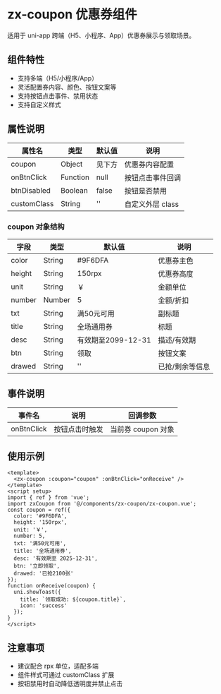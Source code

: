 # zx-coupon 优惠券组件

适用于 uni-app 跨端（H5、小程序、App）优惠券展示与领取场景。

## 组件特性
- 支持多端（H5/小程序/App）
- 灵活配置券内容、颜色、按钮文案等
- 支持按钮点击事件、禁用状态
- 支持自定义样式

## 属性说明
| 属性名        | 类型     | 默认值      | 说明                       |
| ------------- | -------- | ----------- | -------------------------- |
| coupon        | Object   | 见下方      | 优惠券内容配置             |
| onBtnClick    | Function | null        | 按钮点击事件回调           |
| btnDisabled   | Boolean  | false       | 按钮是否禁用               |
| customClass   | String   | ''          | 自定义外层 class           |

### coupon 对象结构
| 字段    | 类型   | 默认值         | 说明           |
| ------- | ------ | -------------- | -------------- |
| color   | String | #9F6DFA        | 优惠券主色     |
| height  | String | 150rpx         | 优惠券高度     |
| unit    | String | ￥             | 金额单位       |
| number  | Number | 5              | 金额/折扣      |
| txt     | String | 满50元可用     | 副标题         |
| title   | String | 全场通用券     | 标题           |
| desc    | String | 有效期至2099-12-31 | 描述/有效期 |
| btn     | String | 领取           | 按钮文案       |
| drawed  | String | ''             | 已抢/剩余等信息|

## 事件说明
| 事件名      | 说明                 | 回调参数         |
| ----------- | -------------------- | ---------------- |
| onBtnClick  | 按钮点击时触发       | 当前券 coupon 对象|

## 使用示例
```vue
<template>
  <zx-coupon :coupon="coupon" :onBtnClick="onReceive" />
</template>
<script setup>
import { ref } from 'vue';
import zxCoupon from '@/components/zx-coupon/zx-coupon.vue';
const coupon = ref({
  color: '#9F6DFA',
  height: '150rpx',
  unit: '￥',
  number: 5,
  txt: '满50元可用',
  title: '全场通用券',
  desc: '有效期至 2025-12-31',
  btn: '立即领取',
  drawed: '已抢2100张'
});
function onReceive(coupon) {
  uni.showToast({
    title: `领取成功: ${coupon.title}`,
    icon: 'success'
  });
}
</script>
```

## 注意事项
- 建议配合 rpx 单位，适配多端
- 组件样式可通过 customClass 扩展
- 按钮禁用时自动降低透明度并禁止点击
